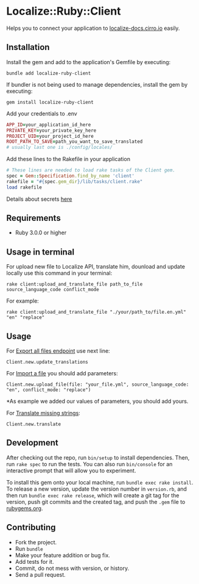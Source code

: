 # Localize::Ruby::Client

Helps you to connect your application to [localize-docs.cirro.io](https://localize-docs.cirro.io/) easily.

## Installation

Install the gem and add to the application's Gemfile by executing:

```
bundle add localize-ruby-client
```
If bundler is not being used to manage dependencies, install the gem by executing:
```
gem install localize-ruby-client
```
Add your credentials to .env
```ruby
APP_ID=your_application_id_here
PRIVATE_KEY=your_private_key_here
PROJECT_UID=your_project_id_here
ROOT_PATH_TO_SAVE=path_you_want_to_save_translated
# usually last one is ./config/locales/
```
Add these lines to the Rakefile in your application

```ruby
# These lines are needed to load rake tasks of the Client gem.
spec = Gem::Specification.find_by_name 'client'
rakefile = "#{spec.gem_dir}/lib/tasks/client.rake"
load rakefile
```

Details about secrets [here](https://localize-docs.cirro.io/docs/authentication)


## Requirements
* Ruby 3.0.0 or higher

## Usage in terminal
For upload new file to Localize API, translate him, dounload and update locally use this command in your terminal:

```
rake client:upload_and_translate_file path_to_file source_language_code conflict_mode
```

For example:
```
rake client:upload_and_translate_file "./your/path_to/file.en.yml" "en" "replace"
```

## Usage

For [Export all files endpoint](https://localize-docs.cirro.io/docs/continuous_projects/export_all) use next line:

```
Client.new.update_translations
```

For [Import a file](https://localize-docs.cirro.io/docs/continuous_projects/import) you should add parameters:

```
Client.new.upload_file(file: "your_file.yml", source_language_code: "en", conflict_mode: "replace")
```
*As example we added our values of parameters, you should add yours.

For [Translate missing strings](https://localize-docs.cirro.io/docs/continuous_projects/translate_missing_strings):

```
Client.new.translate
```

## Development

After checking out the repo, run `bin/setup` to install dependencies. Then, run `rake spec` to run the tests. You can also run `bin/console` for an interactive prompt that will allow you to experiment.

To install this gem onto your local machine, run `bundle exec rake install`. To release a new version, update the version number in `version.rb`, and then run `bundle exec rake release`, which will create a git tag for the version, push git commits and the created tag, and push the `.gem` file to [rubygems.org](https://rubygems.org).

## Contributing

* Fork the project.
* Run `bundle`
* Make your feature addition or bug fix.
* Add tests for it.
* Commit, do not mess with version, or history.
* Send a pull request.
